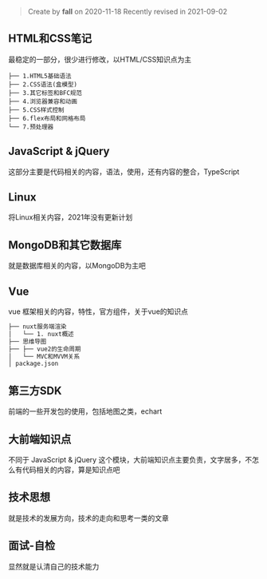 > Create by **fall** on 2020-11-18
> Recently revised in 2021-09-02

## HTML和CSS笔记

最稳定的一部分，很少进行修改，以HTML/CSS知识点为主

```
├── 1.HTML5基础语法
├── 2.CSS语法(盒模型)
├── 3.其它标签和BFC规范
├── 4.浏览器兼容和动画
├── 5.CSS样式控制
├── 6.flex布局和网格布局
└── 7.预处理器
```

## JavaScript & jQuery

这部分主要是代码相关的内容，语法，使用，还有内容的整合，TypeScript

## Linux

将Linux相关内容，2021年没有更新计划

## MongoDB和其它数据库

就是数据库相关的内容，以MongoDB为主吧

## Vue

vue 框架相关的内容，特性，官方组件，关于vue的知识点

```markdown
├── nuxt服务端渲染
│   └── 1. nuxt概述
├── 思维导图
├── ├── vue2的生命周期 
│   └── MVC和MVVM关系
│ package.json
```

## 第三方SDK

前端的一些开发包的使用，包括地图之类，echart

## 大前端知识点

不同于 JavaScript & jQuery 这个模块，大前端知识点主要负责，文字居多，不怎么有代码相关的内容，算是知识点吧

## 技术思想

就是技术的发展方向，技术的走向和思考一类的文章

## 面试-自检

显然就是认清自己的技术能力

